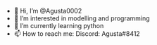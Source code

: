 - 👋 Hi, I’m @Agusta0002
- 👀 I’m interested in modelling and programming
- 🌱 I’m currently learning python
- 📫 How to reach me:
    Discord: Agusta#8412

<!---
Agusta0002/Agusta0002 is a ✨ special ✨ repository because its `README.md` (this file) appears on your GitHub profile.
You can click the Preview link to take a look at your changes.
--->
